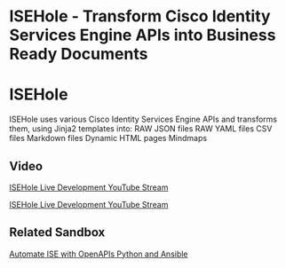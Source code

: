 ISEHole - Transform Cisco Identity Services Engine APIs into Business Ready Documents
=====================================

# ISEHole

ISEHole uses various Cisco Identity Services Engine APIs and transforms them, using Jinja2 templates into:
RAW JSON files
RAW YAML files
CSV files
Markdown files
Dynamic HTML pages
Mindmaps

## Video

[ISEHole Live Development YouTube Stream](https://youtu.be/RnyS-18hu5k)

[ISEHole Live Development YouTube Stream](https://youtu.be/YGJwHG1jU04)

## Related Sandbox

[Automate ISE with OpenAPIs Python and Ansible](https://devnetsandbox.cisco.com/RM/Diagram/Index/ad4bb2ae-bb67-4d93-9f0d-2a6a04792e2e?diagramType=Topology)
